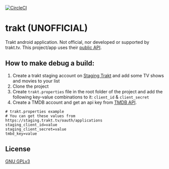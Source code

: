 [![CircleCI](https://circleci.com/gh/Unbounds/trakt.svg?style=shield)](https://circleci.com/gh/Unbounds/trakt)

# trakt (UNOFFICIAL)
Trakt android application. Not official, nor developed or supported by trakt.tv.
This project/app uses their [public API](https://trakt.docs.apiary.io/).

## How to make debug a build:

1. Create a trakt staging account on [Staging Trakt](https://staging.trakt.tv) and add some TV shows and movies to your list
1. Clone the project
1. Create `trakt.properties` file in the root folder of the project and add the following key-value combinations to it: `client_id` & `client_secret`
1. Create a TMDB account and get an api key from [TMDB
   API](https://www.themoviedb.org/settings/api).

```properties
# trakt.properties example
# You can get these values from https://staging.trakt.tv/oauth/applications
staging_client_id=value
staging_client_secret=value
tmbd_key=value
```

## License

[GNU GPLv3](LICENSE.txt)
